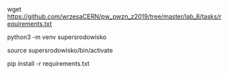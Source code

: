 wget https://github.com/wrzesaCERN/pw_pwzn_z2019/tree/master/lab_8/tasks/requirements.txt

python3 -m venv supersrodowisko

source supersrodowisko/bin/activate

pip install -r requirements.txt


